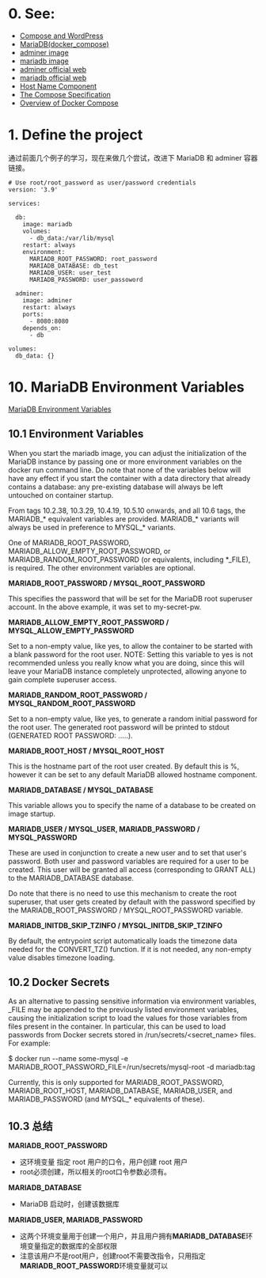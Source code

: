 # 0. See:
  - [Compose and WordPress](https://github.com/AaG7xNnrgbzeyqc5woPS/OpenWrt/blob/master/docker-compose(learn%204).md)
  - [MariaDB(docker_compose)](https://github.com/AaG7xNnrgbzeyqc5woPS/OpenWrt/blob/master/MariaDB(docker_compose).md)
  - [adminer image](https://hub.docker.com/_/adminer)
  - [mariadb image](https://hub.docker.com/_/mariadb?tab=description&page=1&ordering=last_updated)
  - [adminer official web](https://www.adminer.org/)
  - [mariadb official web](https://mariadb.com/)
  - [Host Name Component](https://mariadb.com/kb/en/create-user/#host-name-component)
  - [The Compose Specification](https://github.com/compose-spec/compose-spec/blob/master/spec.md)
  - [Overview of Docker Compose](https://docs.docker.com/compose/)

# 1. Define the project
  通过前面几个例子的学习，现在来做几个尝试，改进下 MariaDB 和 adminer 容器链接。
```
# Use root/root_password as user/password credentials
version: '3.9'

services:

  db:
    image: mariadb
    volumes:
      - db_data:/var/lib/mysql
    restart: always
    environment:
      MARIADB_ROOT_PASSWORD: root_password
      MARIADB_DATABASE: db_test
      MARIADB_USER: user_test
      MARIADB_PASSWORD: user_passoword

  adminer:
    image: adminer
    restart: always
    ports:
      - 8080:8080
    depends_on: 
      - db
    
volumes:
  db_data: {}

```
  
  
# 10. MariaDB Environment Variables 
  [MariaDB Environment Variables](https://hub.docker.com/_/mariadb?tab=description&page=1&ordering=last_updated)

## 10.1 Environment Variables
When you start the mariadb image, you can adjust the initialization of the MariaDB instance by passing one or more environment variables on the docker run command line. Do note that none of the variables below will have any effect if you start the container with a data directory that already contains a database: any pre-existing database will always be left untouched on container startup.

From tags 10.2.38, 10.3.29, 10.4.19, 10.5.10 onwards, and all 10.6 tags, the MARIADB_* equivalent variables are provided. MARIADB_* variants will always be used in preference to MYSQL_* variants.

One of MARIADB_ROOT_PASSWORD, MARIADB_ALLOW_EMPTY_ROOT_PASSWORD, or MARIADB_RANDOM_ROOT_PASSWORD (or equivalents, including *_FILE), is required. The other environment variables are optional.

**MARIADB_ROOT_PASSWORD / MYSQL_ROOT_PASSWORD**

This specifies the password that will be set for the MariaDB root superuser account. In the above example, it was set to my-secret-pw.

**MARIADB_ALLOW_EMPTY_ROOT_PASSWORD / MYSQL_ALLOW_EMPTY_PASSWORD**

Set to a non-empty value, like yes, to allow the container to be started with a blank password for the root user. NOTE: Setting this variable to yes is not recommended unless you really know what you are doing, since this will leave your MariaDB instance completely unprotected, allowing anyone to gain complete superuser access.

**MARIADB_RANDOM_ROOT_PASSWORD / MYSQL_RANDOM_ROOT_PASSWORD**

Set to a non-empty value, like yes, to generate a random initial password for the root user. The generated root password will be printed to stdout (GENERATED ROOT PASSWORD: .....).

**MARIADB_ROOT_HOST / MYSQL_ROOT_HOST**

This is the hostname part of the root user created. By default this is %, however it can be set to any default MariaDB allowed hostname component.

**MARIADB_DATABASE / MYSQL_DATABASE**

This variable allows you to specify the name of a database to be created on image startup.

**MARIADB_USER / MYSQL_USER, MARIADB_PASSWORD / MYSQL_PASSWORD**

These are used in conjunction to create a new user and to set that user's password. Both user and password variables are required for a user to be created. This user will be granted all access (corresponding to GRANT ALL) to the MARIADB_DATABASE database.

Do note that there is no need to use this mechanism to create the root superuser, that user gets created by default with the password specified by the MARIADB_ROOT_PASSWORD / MYSQL_ROOT_PASSWORD variable.

**MARIADB_INITDB_SKIP_TZINFO / MYSQL_INITDB_SKIP_TZINFO**

By default, the entrypoint script automatically loads the timezone data needed for the CONVERT_TZ() function. If it is not needed, any non-empty value disables timezone loading.

## 10.2 Docker Secrets

As an alternative to passing sensitive information via environment variables, _FILE may be appended to the previously listed environment variables, causing the initialization script to load the values for those variables from files present in the container. In particular, this can be used to load passwords from Docker secrets stored in /run/secrets/<secret_name> files. For example:

$ docker run --name some-mysql -e MARIADB_ROOT_PASSWORD_FILE=/run/secrets/mysql-root -d mariadb:tag

Currently, this is only supported for MARIADB_ROOT_PASSWORD, MARIADB_ROOT_HOST, MARIADB_DATABASE, MARIADB_USER, and MARIADB_PASSWORD (and MYSQL_* equivalents of these).

## 10.3 总结
 **MARIADB_ROOT_PASSWORD**
 - 这环境变量 指定 root 用户的口令，用户创建 root 用户
 - root必须创建，所以相关的root口令参数必须有。

 **MARIADB_DATABASE**
 - MariaDB 启动时，创建该数据库

 **MARIADB_USER, MARIADB_PASSWORD**
 -  这两个环境变量用于创建一个用户，并且用户拥有**MARIADB_DATABASE**环境变量指定的数据库的全部权限
 -  注意该用户不是root用户，创建root不需要改指令，只用指定**MARIADB_ROOT_PASSWORD**环境变量就可以


  
